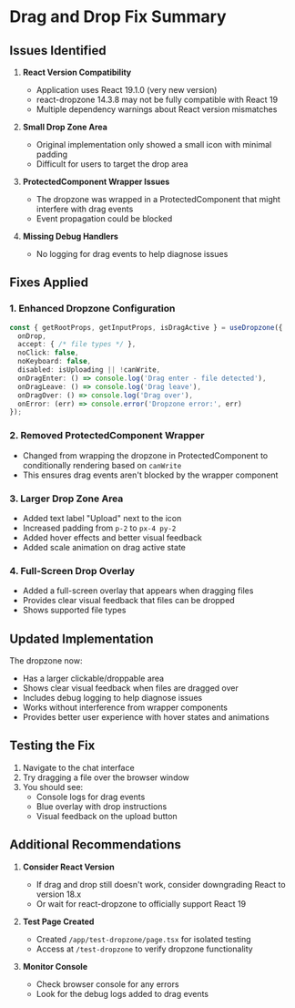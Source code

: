 # Drag and Drop Fix Summary

## Issues Identified

1. **React Version Compatibility**
   - Application uses React 19.1.0 (very new version)
   - react-dropzone 14.3.8 may not be fully compatible with React 19
   - Multiple dependency warnings about React version mismatches

2. **Small Drop Zone Area**
   - Original implementation only showed a small icon with minimal padding
   - Difficult for users to target the drop area

3. **ProtectedComponent Wrapper Issues**
   - The dropzone was wrapped in a ProtectedComponent that might interfere with drag events
   - Event propagation could be blocked

4. **Missing Debug Handlers**
   - No logging for drag events to help diagnose issues

## Fixes Applied

### 1. Enhanced Dropzone Configuration
```typescript
const { getRootProps, getInputProps, isDragActive } = useDropzone({
  onDrop,
  accept: { /* file types */ },
  noClick: false,
  noKeyboard: false,
  disabled: isUploading || !canWrite,
  onDragEnter: () => console.log('Drag enter - file detected'),
  onDragLeave: () => console.log('Drag leave'),
  onDragOver: () => console.log('Drag over'),
  onError: (err) => console.error('Dropzone error:', err)
});
```

### 2. Removed ProtectedComponent Wrapper
- Changed from wrapping the dropzone in ProtectedComponent to conditionally rendering based on `canWrite`
- This ensures drag events aren't blocked by the wrapper component

### 3. Larger Drop Zone Area
- Added text label "Upload" next to the icon
- Increased padding from `p-2` to `px-4 py-2`
- Added hover effects and better visual feedback
- Added scale animation on drag active state

### 4. Full-Screen Drop Overlay
- Added a full-screen overlay that appears when dragging files
- Provides clear visual feedback that files can be dropped
- Shows supported file types

## Updated Implementation

The dropzone now:
- Has a larger clickable/droppable area
- Shows clear visual feedback when files are dragged over
- Includes debug logging to help diagnose issues
- Works without interference from wrapper components
- Provides better user experience with hover states and animations

## Testing the Fix

1. Navigate to the chat interface
2. Try dragging a file over the browser window
3. You should see:
   - Console logs for drag events
   - Blue overlay with drop instructions
   - Visual feedback on the upload button

## Additional Recommendations

1. **Consider React Version**
   - If drag and drop still doesn't work, consider downgrading React to version 18.x
   - Or wait for react-dropzone to officially support React 19

2. **Test Page Created**
   - Created `/app/test-dropzone/page.tsx` for isolated testing
   - Access at `/test-dropzone` to verify dropzone functionality

3. **Monitor Console**
   - Check browser console for any errors
   - Look for the debug logs added to drag events